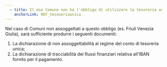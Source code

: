 ```yaml
---
  - title: Il mio Comune non ha l'obbligo di utilizzare la tesoreria unica. Come posso procedere?
    anchorLink: 007_tesoseriaunica
---
```


Nel caso di Comuni non assoggettati a questo obbligo (es. Friuli Venezia Giulia), sarà sufficiente produrre i seguenti documenti:

1. La dichiarazione di non assoggettabilità al regime del conto di tesoreria unica; 
2. La dichiarazione di tracciabilità dei flussi finanziari relativa all'IBAN fornito per il pagamento.

